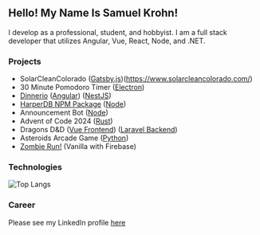 ## Hello! My Name Is Samuel Krohn!

I develop as a professional, student, and hobbyist. I am a full stack developer that utilizes Angular, Vue, React, Node, and .NET.

### Projects
- SolarCleanColorado ([Gatsby.js](https://github.com/Solarcleancolorado/solarcleancolorado.github.io))(https://www.solarcleancolorado.com/)
- 30 Minute Pomodoro Timer ([Electron](https://github.com/SamgeeGamwise/Pomodoro))
- [Dinnerio](http://dinnerio.s3-website-us-west-2.amazonaws.com/) ([Angular](https://github.com/SamgeeGamwise/dinnerio-angular)) ([NestJS](https://github.com/SamgeeGamwise/dinnerio))
- [HarperDB NPM Package](https://www.npmjs.com/package/harperdb-node) ([Node](https://github.com/SamgeeGamwise/harperdb-functions))
- Announcement Bot ([Node](https://github.com/bubbzDotDev/bot-dashboard-backend))
- Advent of Code 2024 ([Rust](https://github.com/SamgeeGamwise/advent-of-code-2024))
- Dragons D&D ([Vue Frontend](https://github.com/SamgeeGamwise/dragons_laravel)) ([Laravel Backend](https://github.com/SamgeeGamwise/dragons_backend))
- Asteroids Arcade Game ([Python](https://github.com/SamgeeGamwise/asteroids))
- [Zombie Run!](http://zombierun.s3-website-us-west-2.amazonaws.com/) (Vanilla with Firebase)

### Technologies
![Top Langs](https://github-readme-stats.vercel.app/api/top-langs/?username=samgeegamwise&hide=javascript&theme=dark)

### Career
Please see my LinkedIn profile [here](https://www.linkedin.com/in/samkrohn/)
